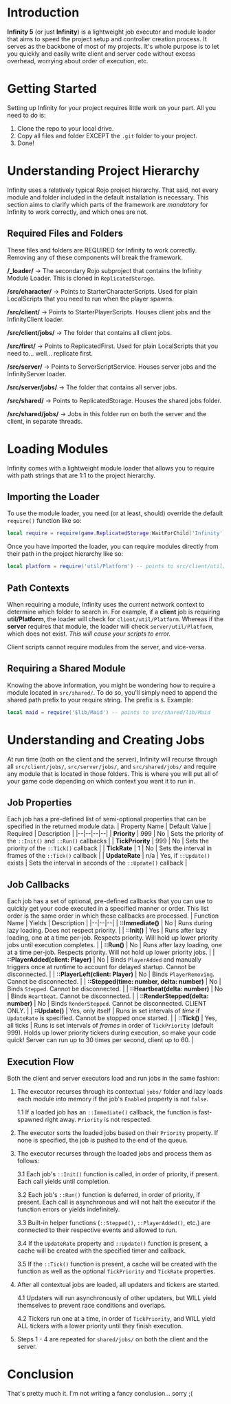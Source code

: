 
# Introduction

**Infinity 5** (or just **Infinity**) is a lightweight job executor and module loader that aims to speed the project setup and controller creation process. It serves as the backbone of most of my projects. It's whole purpose is to let you quickly and easily write client and server code without excess overhead, worrying about order of execution, etc.

# Getting Started

Setting up Infinity for your project requires little work on your part. All you need to do is:
1) Clone the repo to your local drive.
2) Copy all files and folder EXCEPT the `.git` folder to your project.
3) Done!

# Understanding Project Hierarchy
Infinity uses a relatively typical Rojo project hierarchy. That said, not every module and folder included in the default installation is necessary. This section aims to clarify which parts of the framework are *mandatory* for Infinity to work correctly, and which ones are not.

## Required Files and Folders
These files and folders are REQUIRED for Infinity to work correctly. Removing any of these components will break the framework.

**/_loader/** -> The secondary Rojo subproject that contains the Infinity Module Loader. This is cloned in `ReplicatedStorage`.

**/src/character/** -> Points to StarterCharacterScripts. Used for plain LocalScripts that you need to run when the player spawns.

**/src/client/** -> Points to StarterPlayerScripts. Houses client jobs and the InfinityClient loader.

**/src/client/jobs/** -> The folder that contains all client jobs.

**/src/first/** -> Points to ReplicatedFirst. Used for plain LocalScripts that you need to... well... replicate first.

**/src/server/** -> Points to ServerScriptService. Houses server jobs and the InfinityServer loader.

**/src/server/jobs/** -> The folder that contains all server jobs.

**/src/shared/** -> Points to ReplicatedStorage. Houses the shared jobs folder.

**/src/shared/jobs/** -> Jobs in this folder run on both the server and the client, in separate threads.

# Loading Modules
Infinity comes with a lightweight module loader that allows you to require with path strings that are 1:1 to the project hierarchy.

## Importing the Loader
To use the module loader, you need (or at least, should) override the default `require()` function like so:

```lua
local require = require(game.ReplicatedStorage:WaitForChild('Infinity'))
```

Once you have imported the loader, you can require modules directly from their path in the project hierarchy like so:

```lua
local platform = require('util/Platform') -- points to src/client/util/Platform
```

## Path Contexts
When requiring a module, Infinity uses the current network context to determine which folder to search in. For example, if a **client** job is requiring **util/Platform**, the loader will check for `client/util/Platform`. Whereas if the **server** requires that module, the loader will check `server/util/Platform`, which does not exist. *This will cause your scripts to error.*

Client scripts cannot require modules from the server, and vice-versa.

## Requiring a Shared Module
Knowing the above information, you might be wondering how to require a module located in `src/shared/`. To do so, you'll simply need to append the shared path prefix to your require string. The prefix is `$`. Example:

```lua
local maid = require('$lib/Maid') -- points to src/shared/lib/Maid
```

# Understanding and Creating Jobs
At run time (both on the client and the server), Infinity will recurse through all `src/client/jobs/`, `src/server/jobs/`, and `src/shared/jobs/` and require any module that is located in those folders. This is where you will put all of your game code depending on which context you want it to run in.

## Job Properties
Each job has a pre-defined list of semi-optional properties that can be specified in the returned module data.
| Property Name | Default Value | Required | Description |
|--|--|--|--|
| **Priority** | 999 | No | Sets the priority of the `::Init()` and `::Run()` callbacks |
| **TickPriority** | 999 | No | Sets the priority of the `::Tick()` callback |
| **TickRate** | 1 | No | Sets the interval in frames of the `::Tick()` callback |
| **UpdateRate** | n/a | Yes, if `::Update()` exists | Sets the interval in seconds of the `::Update()` callback |

## Job Callbacks
Each job has a set of optional, pre-defined callbacks that you can use to quickly get your code executed in a specified manner or order. This list order is the same order in which these callbacks are processed.
| Function Name | Yields | Description |
|--|--|--|
| **::Immediate()** | No | Runs during lazy loading. Does not respect priority. |
| **::Init()** | Yes | Runs after lazy loading, one at a time per-job. Respects priority. Will hold up lower priority jobs until execution completes. |
| **::Run()** | No | Runs after lazy loading, one at a time per-job. Respects priority. Will not hold up lower priority jobs. |
| **::PlayerAdded(client: Player)** | No | Binds `PlayerAdded` and manually triggers once at runtime to account for delayed startup. Cannot be disconnected. |
| **::PlayerLeft(client: Player)** | No | Binds `PlayerRemoving`. Cannot be disconnected. |
| **::Stepped(time: number, delta: number)** | No | Binds `Stepped`. Cannot be disconnected. |
| **::Heartbeat(delta: number)** | No | Binds `Heartbeat`. Cannot be disconnected. |
| **::RenderStepped(delta: number)** | No | Binds `RenderStepped`. Cannot be disconnected. CLIENT ONLY. |
| **::Update()** | Yes, only itself | Runs in set intervals of *time* if `UpdateRate` is specified. Cannot be stopped once started. |
| **::Tick()** | Yes, all ticks | Runs is set intervals of *frames* in order of `TickPriority` (default 999). Holds up lower priority tickers during execution, so make your code quick! Server can run up to 30 times per second, client up to 60. |

## Execution Flow
Both the client and server executors load and run jobs in the same fashion:
1) The executor recurses through its contextual `jobs/` folder and lazy loads each module into memory if the job's `Enabled` property is not `false`.

	1.1 If a loaded job has an `::Immediate()` callback, the function is fast-spawned right away. `Priority` is not respected.
	
2) The executor sorts the loaded jobs based on their `Priority` property. If none is specified, the job is pushed to the end of the queue.

3) The executor recurses through the loaded jobs and process them as follows:

	3.1 Each job's `::Init()` function is called, in order of priority, if present. Each call yields until completion.
	
	3.2 Each job's `::Run()` function is deferred, in order of priority, if present. Each call is asynchronous and will not halt the executor if the function errors or yields indefinitely.
	
	3.3 Built-in helper functions (`::Stepped()`, `::PlayerAdded()`, etc.) are connected to their respective events and allowed to run.
	
	3.4 If the `UpdateRate` property and `::Update()` function is present, a cache will be created with the specified timer and callback.
	
	3.5 If the `::Tick()` function is present, a cache will be created with the function as well as the optional `TickPriority` and `TickRate` properties.
4) After all contextual jobs are loaded, all updaters and tickers are started.
	
	4.1 Updaters will run asynchronously of other updaters, but WILL yield themselves to prevent race conditions and overlaps.
	
	4.2 Tickers run one at a time, in order of `TickPriority`, and WILL yield ALL tickers with a lower priority until they finish execution.

5) Steps 1 - 4 are repeated for `shared/jobs/` on both the client and the server.

# Conclusion
That's pretty much it. I'm not writing a fancy conclusion... sorry ;(
